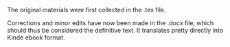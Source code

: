 The original materials were first collected in the .tex file.

Corrections and minor edits have now been made in the .docx file, which should 
thus be considered the definitive text. It translates pretty directly into 
Kinde ebook format.